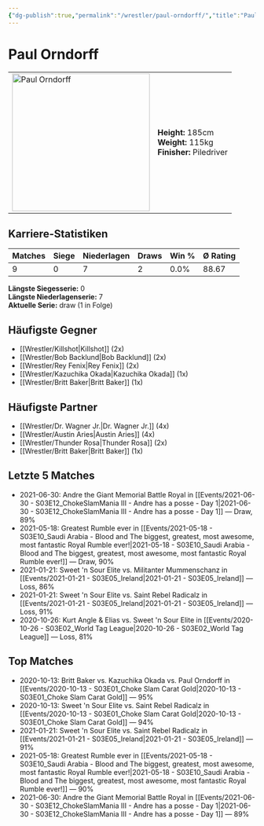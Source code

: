 ```yaml
---
{"dg-publish":true,"permalink":"/wrestler/paul-orndorff/","title":"Paul Orndorff","tags":["wrestler"],"noteIcon":""}
---
```



# Paul Orndorff

<table>
        <tr>
        <td><img src="https://github.com/CptSpaulding1980/choke-slam-wrestling/releases/download/images/Paul_Orndorff.png" width="280" alt="Paul Orndorff"></td>
        <td>
        <b>Height:</b> 185cm<br>
        <b>Weight:</b> 115kg<br>
        <b>Finisher:</b> Piledriver<br>
        </td>
        </tr>
        </table>
        

## Karriere-Statistiken

| Matches | Siege | Niederlagen | Draws | Win % | Ø Rating |
|---------|-------|-------------|-------|-------|-----------|
| 9 | 0 | 7 | 2 | 0.0% | 88.67 |

**Längste Siegesserie:** 0<br>**Längste Niederlagenserie:** 7<br>**Aktuelle Serie:** draw (1 in Folge)


## Häufigste Gegner
- [[Wrestler/Killshot\|Killshot]] (2x)
- [[Wrestler/Bob Backlund\|Bob Backlund]] (2x)
- [[Wrestler/Rey Fenix\|Rey Fenix]] (2x)
- [[Wrestler/Kazuchika Okada\|Kazuchika Okada]] (1x)
- [[Wrestler/Britt Baker\|Britt Baker]] (1x)

## Häufigste Partner
- [[Wrestler/Dr. Wagner Jr.\|Dr. Wagner Jr.]] (4x)
- [[Wrestler/Austin Aries\|Austin Aries]] (4x)
- [[Wrestler/Thunder Rosa\|Thunder Rosa]] (2x)
- [[Wrestler/Britt Baker\|Britt Baker]] (1x)

## Letzte 5 Matches
- 2021-06-30: Andre the Giant Memorial Battle Royal in [[Events/2021-06-30 - S03E12_ChokeSlamMania III - Andre has a posse - Day 1\|2021-06-30 - S03E12_ChokeSlamMania III - Andre has a posse - Day 1]] — Draw, 89%
- 2021-05-18: Greatest Rumble ever in [[Events/2021-05-18 - S03E10_Saudi Arabia - Blood and The biggest, greatest, most awesome, most fantastic Royal Rumble ever!\|2021-05-18 - S03E10_Saudi Arabia - Blood and The biggest, greatest, most awesome, most fantastic Royal Rumble ever!]] — Draw, 90%
- 2021-01-21: Sweet 'n Sour Elite vs. Militanter Mummenschanz in [[Events/2021-01-21 - S03E05_Ireland\|2021-01-21 - S03E05_Ireland]] — Loss, 86%
- 2021-01-21: Sweet 'n Sour Elite vs. Saint Rebel Radicalz in [[Events/2021-01-21 - S03E05_Ireland\|2021-01-21 - S03E05_Ireland]] — Loss, 91%
- 2020-10-26: Kurt Angle & Elias vs. Sweet 'n Sour Elite in [[Events/2020-10-26 - S03E02_World Tag League\|2020-10-26 - S03E02_World Tag League]] — Loss, 81%

## Top Matches
- 2020-10-13: Britt Baker vs. Kazuchika Okada vs. Paul Orndorff in [[Events/2020-10-13 - S03E01_Choke Slam Carat Gold\|2020-10-13 - S03E01_Choke Slam Carat Gold]] — 95%
- 2020-10-13: Sweet 'n Sour Elite vs. Saint Rebel Radicalz in [[Events/2020-10-13 - S03E01_Choke Slam Carat Gold\|2020-10-13 - S03E01_Choke Slam Carat Gold]] — 94%
- 2021-01-21: Sweet 'n Sour Elite vs. Saint Rebel Radicalz in [[Events/2021-01-21 - S03E05_Ireland\|2021-01-21 - S03E05_Ireland]] — 91%
- 2021-05-18: Greatest Rumble ever in [[Events/2021-05-18 - S03E10_Saudi Arabia - Blood and The biggest, greatest, most awesome, most fantastic Royal Rumble ever!\|2021-05-18 - S03E10_Saudi Arabia - Blood and The biggest, greatest, most awesome, most fantastic Royal Rumble ever!]] — 90%
- 2021-06-30: Andre the Giant Memorial Battle Royal in [[Events/2021-06-30 - S03E12_ChokeSlamMania III - Andre has a posse - Day 1\|2021-06-30 - S03E12_ChokeSlamMania III - Andre has a posse - Day 1]] — 89%
